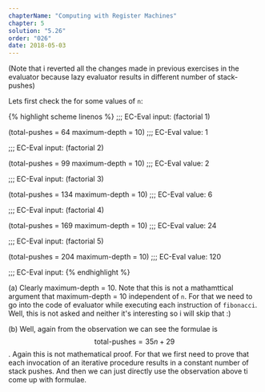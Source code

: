 ```yaml
---
chapterName: "Computing with Register Machines"
chapter: 5
solution: "5.26"
order: "026"
date: 2018-05-03 
---
```


(Note that i reverted all the changes made in previous exercises in the evaluator because lazy evaluator results in different number of stack-pushes)

Lets first check the for some values of `n`:

{% highlight scheme linenos %}
;;; EC-Eval input:
(factorial 1)

(total-pushes = 64 maximum-depth = 10)
;;; EC-Eval value:
1

;;; EC-Eval input:
(factorial 2)

(total-pushes = 99 maximum-depth = 10)
;;; EC-Eval value:
2

;;; EC-Eval input:
(factorial 3)

(total-pushes = 134 maximum-depth = 10)
;;; EC-Eval value:
6

;;; EC-Eval input:
(factorial 4)

(total-pushes = 169 maximum-depth = 10)
;;; EC-Eval value:
24

;;; EC-Eval input:
(factorial 5)

(total-pushes = 204 maximum-depth = 10)
;;; EC-Eval value:
120

;;; EC-Eval input:
{% endhighlight %}

(a) Clearly maximum-depth = 10. Note that this is not a mathamttical argument that maximum-depth = 10 independent of `n`. For that we need to go into the code of evaluator while executing each instruction of `fibonacci`. Well, this is not asked and neither it's interesting so i will skip that :)

(b) Well, again from the observation we can see the formulae is $$\, \text{total-pushes} = 35n + 29 \,$$. Again this is not mathematical proof. For that we first need to prove that each invocation of an iterative procedure results in a constant number of stack pushes. And then we can just directly use the observation above ti come up with formulae.
